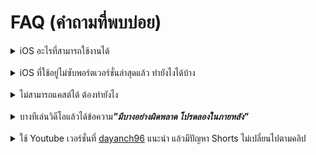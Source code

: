 # FAQ (คำถามที่พบบ่อย)

<details>
  <summary>iOS อะไรที่สามารถใช้งานได้</summary>
    <p>iOS 14 ขึ้นไป <strong>แต่</strong>จำเป็นที่จะต้องหา IPA ที่ใช้กับ iOS นี้ได้ด้วย ด้านล่างนี้คือเวอร์ชั่นที่ซับพอร์ตที่แต่ละ iOS:</p>
    <li><strong>iOS 14</strong>: YouTube v19.20.2</li>
    <li><strong>iOS 15</strong>: YouTube v20.21.6</li>
    <li><strong>iOS 16+</strong>: เวอร์ชั่นไหนก็ได้ ที่ Youtube ซับพอร์ต</li>
</details>
<br>
<details>
  <summary>iOS ที่ใช้อยู่ไม่ซับพอร์ตเวอร์ชั่นล่าสุดแล้ว ทำยังไงได้บ้าง</summary>
    <li>หา IPA เวอร์ชั่นที่ซับพอร์ตและ <a href="../README.md#how-to-build-a-ytliteplusextra-ipa-using-github-actions">แล้วสร้าง IPA โดยใช้ Github Actions</a></li>
</details>
<br>
<details>
  <summary>ไม่สามารถแคสต์ได้ ต้องทำยังไง</summary>
    <p>จนกว่าจะแก้บั๊กนี้ ให้ใช้ Youtube เวอร์ชั่น 20.14.1 หรือเก่ากว่า</p>
</details>
<br>
<details>
  <summary>บางทีเล่นวิดีโอแล้วได้ข้อความ<strong><em>"มีบางอย่างผิดพลาด โปรดลองในภายหลัง"</em></strong></summary>
    <p>ก่อนที่จะบอกวิธีแก้ปัญหา ขอเตือนไว้ก่อนว่า:</p>
    <ol>
      <li><strong>นี้ไม่ใช่</strong>ปัญหาจากการบล็อกโฆษณา</li>
      <li><strong>นี้ไม่ใช่</strong>เพราะบัญชีโดนแบน</li>
    </ol>
    <br>
    <p>ปัญหานี้เกิดได้ทั้งๆที่ไม่ได้ลงม็อดเลย เหมือนเกิดจาก VisitorID or VisitorData ที่ผิดหรือหายไป<a href="https://github.com/pepeloni-away/userscripts/issues/6#issuecomment-2860641610">ตามนี้</a></p>
    <br>
    <p><strong>วิธีแก้ปัญหาชั่วคราว:</strong></p>
    <ol>
      <li>ออกจากระบบทุกบัญชีที่มี: ไปที่ <em>แท็บคุณ → สลับบัญชี → จัดการบัญชีในอุปกรณืนี้ → นำออกจากอุปกรณ์นี้</em></li>
      <li>ดูวิดีโอเต็มๆโดยไม่ต้องใช้บัญชี Google ไปสักพัก</li>
      <li>แล้วเข้าสู่ระบบกลับเข้าบัญชีที่มีปัญหา</li>
    </ol>
</details>
<br>
<details>
  <summary>ใช้ Youtube เวอร์ชั่นที่ <a href="https://github.com/dayanch96/YTLite?tab=readme-ov-file#supported-youtube-version">dayanch96</a> แนะนำ แล้วมีปัญหา Shorts ไม่เปลี่ยนไปตามคลิป</summary>
    <p>ให้ใช้ Youtube เวอร์ชั่นล่าสุดแทน สามารถหาโหลด IPA ได้เลย</p>


